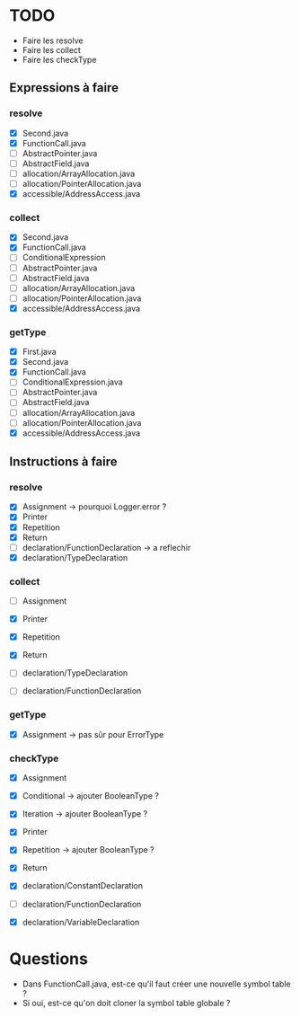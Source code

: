 # TODO
- Faire les resolve
- Faire les collect
- Faire les checkType



## Expressions à faire
### resolve
- [x] Second.java
- [x] FunctionCall.java
- [ ] AbstractPointer.java
- [ ] AbstractField.java
- [ ] allocation/ArrayAllocation.java
- [ ] allocation/PointerAllocation.java
- [x] accessible/AddressAccess.java

### collect
- [x] Second.java 
- [x] FunctionCall.java
- [ ] ConditionalExpression
- [ ] AbstractPointer.java
- [ ] AbstractField.java
- [ ] allocation/ArrayAllocation.java
- [ ] allocation/PointerAllocation.java
- [x] accessible/AddressAccess.java

### getType
- [x] First.java
- [x] Second.java
- [x] FunctionCall.java
- [ ] ConditionalExpression.java
- [ ] AbstractPointer.java
- [ ] AbstractField.java
- [ ] allocation/ArrayAllocation.java
- [ ] allocation/PointerAllocation.java
- [x] accessible/AddressAccess.java

## Instructions à faire
### resolve
- [x] Assignment -> pourquoi Logger.error ?
- [x] Printer
- [x] Repetition
- [x] Return
- [ ] declaration/FunctionDeclaration -> a reflechir
- [x] declaration/TypeDeclaration

### collect
- [ ] Assignment
- [x] Printer
- [x] Repetition
- [x] Return
- [ ] declaration/TypeDeclaration

- [ ] declaration/FunctionDeclaration

### getType
- [x] Assignment -> pas sûr pour ErrorType

### checkType
- [x] Assignment
- [x] Conditional -> ajouter BooleanType ?
- [x] Iteration -> ajouter BooleanType ?
- [x] Printer
- [x] Repetition -> ajouter BooleanType ?
- [x] Return

- [x] declaration/ConstantDeclaration
- [ ] declaration/FunctionDeclaration
- [x] declaration/VariableDeclaration


# Questions
- Dans FunctionCall.java, est-ce qu'il faut créer une nouvelle symbol table ?
- Si oui, est-ce qu'on doit cloner la symbol table globale ?